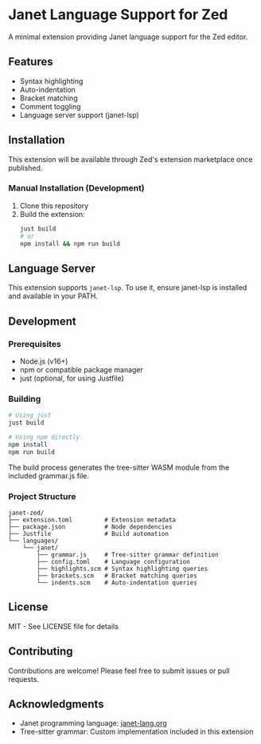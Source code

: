 # Janet Language Support for Zed

A minimal extension providing Janet language support for the Zed editor.

## Features

- Syntax highlighting
- Auto-indentation
- Bracket matching
- Comment toggling
- Language server support (janet-lsp)

## Installation

This extension will be available through Zed's extension marketplace once published.

### Manual Installation (Development)

1. Clone this repository
2. Build the extension:
   ```bash
   just build
   # or
   npm install && npm run build
   ```

## Language Server

This extension supports `janet-lsp`. To use it, ensure janet-lsp is installed and available in your PATH.

## Development

### Prerequisites

- Node.js (v16+)
- npm or compatible package manager
- just (optional, for using Justfile)

### Building

```bash
# Using just
just build

# Using npm directly
npm install
npm run build
```

The build process generates the tree-sitter WASM module from the included grammar.js file.

### Project Structure

```
janet-zed/
├── extension.toml         # Extension metadata
├── package.json           # Node dependencies
├── Justfile               # Build automation
└── languages/
    └── janet/
        ├── grammar.js     # Tree-sitter grammar definition
        ├── config.toml    # Language configuration
        ├── highlights.scm # Syntax highlighting queries
        ├── brackets.scm   # Bracket matching queries
        └── indents.scm    # Auto-indentation queries
```

## License

MIT - See LICENSE file for details

## Contributing

Contributions are welcome! Please feel free to submit issues or pull requests.

## Acknowledgments

- Janet programming language: [janet-lang.org](https://janet-lang.org)
- Tree-sitter grammar: Custom implementation included in this extension
